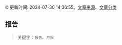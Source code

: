 :alarm_clock: 更新时间: 2024-07-30 14:36:55。[文章来源](/README.md)、[文章分类](/TAGS.md)

## 报告


> 关键字：`报告`、`月报`



